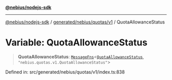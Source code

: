 [**@nebius/nodejs-sdk**](../../../../../README.md)

---

[@nebius/nodejs-sdk](../../../../../README.md) / [generated/nebius/quotas/v1](../README.md) / QuotaAllowanceStatus

# Variable: QuotaAllowanceStatus

> **QuotaAllowanceStatus**: [`MessageFns`](../../../../../runtime/protos/core/interfaces/MessageFns.md)\<[`QuotaAllowanceStatus`](../interfaces/QuotaAllowanceStatus.md), `"nebius.quotas.v1.QuotaAllowanceStatus"`\>

Defined in: src/generated/nebius/quotas/v1/index.ts:838
